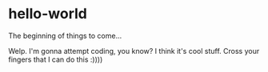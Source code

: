 # hello-world
The beginning of things to come...

Welp.  I'm gonna attempt coding, you know?  I think it's cool stuff.  Cross your fingers that I can do this :))))

